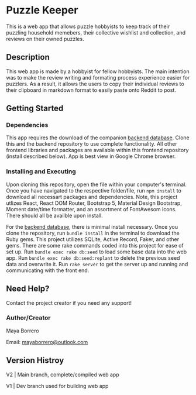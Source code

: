 # Puzzle Keeper

This is a web app that allows puzzle hobbyists to keep track of their puzzling household memebers, their collective wishlist and collection, and reviews on their owned puzzles. 

## Description

This web app is made by a hobbyist for fellow hobbyists. The main intention was to make the review writing and formating process experience easier for puzzlers. As a result, it allows the users to copy their individual reviews to their clipboard in markdown format to easily paste onto Reddit to post. 

## Getting Started

### Dependencies

This app requires the download of the companion [backend database](https://github.com/mborreros/puzzle_keeper_backend). Clone this and the backend repository to use complete functionality. 
All other frontend libraries and packages are available within this frontend repository (install described below).
App is best view in Google Chrome browser. 

### Installing and Executing

Upon cloning this repository, open the file within your computer's terminal. Once you have navigated to the respective folder/file, run `npm install` to download all necessart packages and dependencies. 
Note, this project utlizes React, React DOM Router, Bootstrap 5, Material Design Bootstrap, Moment date/time formatter, and an assortment of FontAwesom icons. There should all be availble upon install. 

For the [backend database](https://github.com/mborreros/puzzle_keeper_backend), there is minimal install necessary. 
Once you clone the repository, run `bundle install` in the terminal to download the Ruby gems. This project utilizes SQLite, Active Record, Faker, and other gems. 
There are some rake commands coded into this project for ease of set up. Run `bundle exec rake db:seed` to load some base data into the web app. Run `bundle exec rake db:seed:replant` to delete the previous seed data and overwrite it. 
Run `rake server` to get the server up and running and communicating with the front end. 

## Need Help?

Contact the project creator if you need any support!

### Author/Creator

Maya Borrero 

Email: mayaborrero@outlook.com


## Version Histroy

V2 | Main branch, complete/compiled web app

V1 | Dev branch used for building web app
